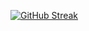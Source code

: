 [![GitHub Streak](https://streak-stats.demolab.com?user=EelisK&border_radius=20&date_format=M%20j%5B%2C%20Y%5D&card_width=700)](https://git.io/streak-stats)
